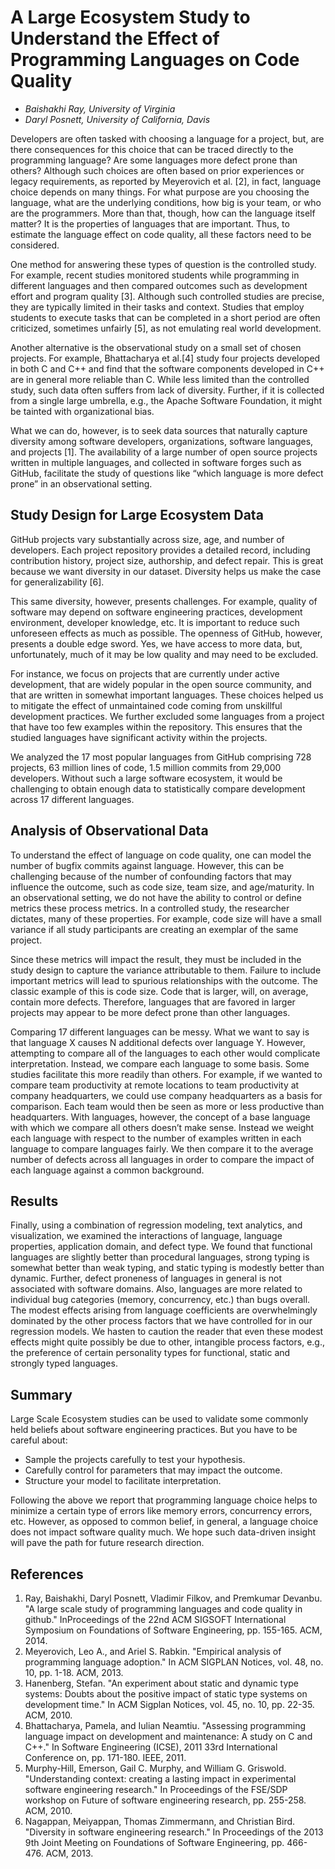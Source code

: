 # A Large Ecosystem Study to Understand the Effect of Programming Languages on Code Quality
* _Baishakhi Ray, University of Virginia_
* _Daryl Posnett, University of California, Davis_

Developers are often tasked with choosing a language for a project, but, are there consequences for this choice that can be traced directly to the programming language? Are some languages more defect prone than others? Although such choices are often based on prior experiences or legacy requirements, as reported by Meyerovich et al. [2], in fact, language choice depends on many things. For what purpose are you choosing the language, what are the underlying conditions, how big is your team, or who are the programmers. More than that, though, how can the language itself matter? It is the properties of languages that are important.
Thus, to estimate the language effect on code quality, all these factors need to be considered. 

One method for answering these types of question is the controlled study.  For example, recent studies monitored students while programming in different languages and then compared outcomes such as development effort and program quality [3].  Although such controlled studies are precise, they are typically limited in their tasks and context. Studies that employ students to execute tasks that can be completed in a short period are often criticized, sometimes unfairly [5], as not emulating real world development.  

Another alternative is the observational study on a small set of chosen projects. For example, 
Bhattacharya et al.[4] study four projects developed in both C and C++ and find that the software components developed in C++ are in general more reliable than C. While less limited than the controlled study, such data often suffers from lack of diversity. Further, if it is collected from a single large umbrella, e.g., the Apache Software Foundation, it might be tainted with organizational bias. 

What we can do, however, is to seek data sources that naturally capture diversity among software developers, organizations, software languages, and projects [1]. The availability of a large number of open source projects written in multiple languages, and collected in software forges such as GitHub, facilitate the study of questions like “which language is more defect prone” in an observational setting.   

## Study Design for Large Ecosystem Data

GitHub projects vary substantially across size, age, and number of developers. Each project repository provides a detailed record, including contribution history, project size, authorship, and defect repair. This is great because we want diversity in our dataset. Diversity helps us make the case for generalizability [6]. 

This same diversity, however, presents challenges. For example, quality of software may depend on  software engineering practices, development environment, developer knowledge, etc. It is important to reduce such unforeseen effects as much as possible. The openness of GitHub, however, presents a double edge sword. Yes, we have access to  more data, but, unfortunately, much of it may be low quality and may need to be excluded. 

For instance, we focus on projects that are currently under active development, that are widely popular in the open source community, and that are written in somewhat important languages. These choices helped us to mitigate the effect of unmaintained code coming from unskillful development practices. We further excluded some languages from a project that have too few examples within the repository. This ensures that the studied languages have significant activity within the projects.

We analyzed the 17 most popular languages from GitHub comprising 728 projects, 63 million lines of code, 1.5 million commits from 29,000 developers. Without such a large software ecosystem, it would be challenging to obtain enough data to statistically compare development across 17 different languages. 

## Analysis of Observational Data 

To understand the effect of language on code quality, one can model the number of bugfix commits against language. However, this can be challenging because of the number of confounding factors that may influence the outcome, such as code size, team size, and age/maturity. In an observational setting, we do not have the ability to control or define metrics these process metrics. In a controlled study, the researcher dictates, many of these properties. For example, code size will have a small variance if all study participants are creating an exemplar of the same project. 

Since these metrics will impact the result, they must  be included in the study design to capture the variance attributable to them. Failure to include important metrics will lead to spurious relationships with the outcome. The classic example of this is code size. Code that is larger, will, on average, contain more defects. Therefore, languages that are favored in larger projects may appear to be more defect prone than other languages. 

Comparing 17 different languages can be messy. What we want to say is that language X causes N additional defects over language Y. However, attempting to compare all of the languages to each other would complicate interpretation. Instead, we compare each language to some basis. Some studies facilitate this more readily than others. For example, if we wanted to compare team productivity at remote locations to team productivity at company headquarters, we could use company headquarters as a basis for comparison.  Each team would then be seen as more or less productive than headquarters. With languages, however, the concept of a base language with which we compare all others doesn’t make sense. Instead we weight each language with respect to the number of examples written in each language to compare languages fairly. We then compare it to the average number of defects across all languages in order to compare the impact of each language against a common background. 

## Results 
Finally, using a combination of regression modeling, text analytics, and visualization, we examined the interactions of language, language properties, application domain, and defect type.  We found that functional languages are slightly better than procedural languages, strong typing is somewhat better than weak typing, and static typing is modestly better than dynamic.  Further, defect proneness of languages in general is not associated with software domains. Also, languages are more related to individual bug categories (memory, concurrency, etc.) than bugs overall. The modest effects arising from language coefficients are overwhelmingly dominated by the other process factors that we have controlled for in our regression models.  We hasten to caution the reader that even these modest effects might quite possibly be due to other, intangible process factors, e.g., the preference of certain personality types for functional, static and strongly typed languages. 

## Summary 

Large Scale Ecosystem studies can be used to validate some commonly held beliefs about software engineering practices. But you have to be careful about:

* Sample the projects carefully to test your hypothesis. 
* Carefully control for parameters that may impact the outcome.
* Structure your model to facilitate interpretation. 

Following the above we report that programming language choice helps to minimize a certain type of errors like memory errors, concurrency errors, etc. However, as opposed to common belief, in general, a language choice does not impact software quality much. We hope such data-driven insight will pave the path for future research direction.


## References
 
1. Ray, Baishakhi, Daryl Posnett, Vladimir Filkov, and Premkumar Devanbu. "A large scale study of programming languages and code quality in github." InProceedings of the 22nd ACM SIGSOFT International Symposium on Foundations of Software Engineering, pp. 155-165. ACM, 2014.
2. Meyerovich, Leo A., and Ariel S. Rabkin. "Empirical analysis of programming language adoption." In ACM SIGPLAN Notices, vol. 48, no. 10, pp. 1-18. ACM, 2013.
3. Hanenberg, Stefan. "An experiment about static and dynamic type systems: Doubts about the positive impact of static type systems on development time." In ACM Sigplan Notices, vol. 45, no. 10, pp. 22-35. ACM, 2010.
4. Bhattacharya, Pamela, and Iulian Neamtiu. "Assessing programming language impact on development and maintenance: A study on C and C++." In Software Engineering (ICSE), 2011 33rd International Conference on, pp. 171-180. IEEE, 2011.
5. Murphy-Hill, Emerson, Gail C. Murphy, and William G. Griswold. "Understanding context: creating a lasting impact in experimental software engineering research." In Proceedings of the FSE/SDP workshop on Future of software engineering research, pp. 255-258. ACM, 2010.
6. Nagappan, Meiyappan, Thomas Zimmermann, and Christian Bird. "Diversity in software engineering research." In Proceedings of the 2013 9th Joint Meeting on Foundations of Software Engineering, pp. 466-476. ACM, 2013.
